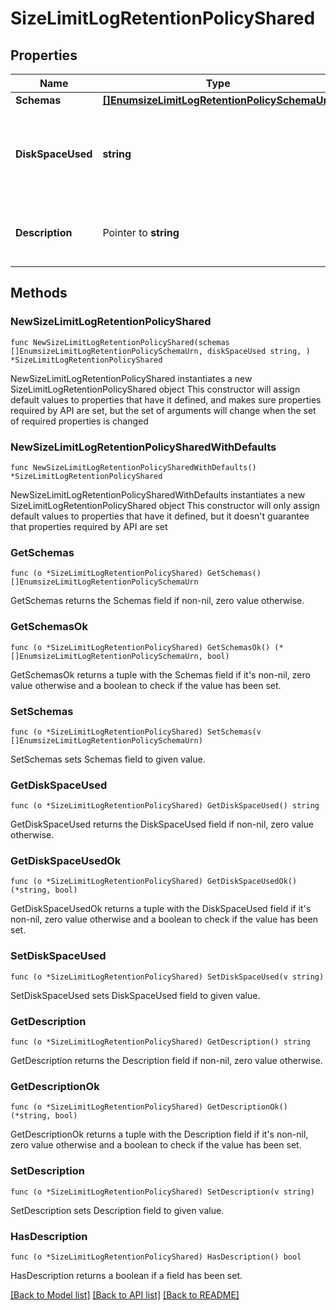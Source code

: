 # SizeLimitLogRetentionPolicyShared

## Properties

Name | Type | Description | Notes
------------ | ------------- | ------------- | -------------
**Schemas** | [**[]EnumsizeLimitLogRetentionPolicySchemaUrn**](EnumsizeLimitLogRetentionPolicySchemaUrn.md) |  | 
**DiskSpaceUsed** | **string** | Specifies the maximum total disk space used by the log files. | 
**Description** | Pointer to **string** | A description for this Log Retention Policy | [optional] 

## Methods

### NewSizeLimitLogRetentionPolicyShared

`func NewSizeLimitLogRetentionPolicyShared(schemas []EnumsizeLimitLogRetentionPolicySchemaUrn, diskSpaceUsed string, ) *SizeLimitLogRetentionPolicyShared`

NewSizeLimitLogRetentionPolicyShared instantiates a new SizeLimitLogRetentionPolicyShared object
This constructor will assign default values to properties that have it defined,
and makes sure properties required by API are set, but the set of arguments
will change when the set of required properties is changed

### NewSizeLimitLogRetentionPolicySharedWithDefaults

`func NewSizeLimitLogRetentionPolicySharedWithDefaults() *SizeLimitLogRetentionPolicyShared`

NewSizeLimitLogRetentionPolicySharedWithDefaults instantiates a new SizeLimitLogRetentionPolicyShared object
This constructor will only assign default values to properties that have it defined,
but it doesn't guarantee that properties required by API are set

### GetSchemas

`func (o *SizeLimitLogRetentionPolicyShared) GetSchemas() []EnumsizeLimitLogRetentionPolicySchemaUrn`

GetSchemas returns the Schemas field if non-nil, zero value otherwise.

### GetSchemasOk

`func (o *SizeLimitLogRetentionPolicyShared) GetSchemasOk() (*[]EnumsizeLimitLogRetentionPolicySchemaUrn, bool)`

GetSchemasOk returns a tuple with the Schemas field if it's non-nil, zero value otherwise
and a boolean to check if the value has been set.

### SetSchemas

`func (o *SizeLimitLogRetentionPolicyShared) SetSchemas(v []EnumsizeLimitLogRetentionPolicySchemaUrn)`

SetSchemas sets Schemas field to given value.


### GetDiskSpaceUsed

`func (o *SizeLimitLogRetentionPolicyShared) GetDiskSpaceUsed() string`

GetDiskSpaceUsed returns the DiskSpaceUsed field if non-nil, zero value otherwise.

### GetDiskSpaceUsedOk

`func (o *SizeLimitLogRetentionPolicyShared) GetDiskSpaceUsedOk() (*string, bool)`

GetDiskSpaceUsedOk returns a tuple with the DiskSpaceUsed field if it's non-nil, zero value otherwise
and a boolean to check if the value has been set.

### SetDiskSpaceUsed

`func (o *SizeLimitLogRetentionPolicyShared) SetDiskSpaceUsed(v string)`

SetDiskSpaceUsed sets DiskSpaceUsed field to given value.


### GetDescription

`func (o *SizeLimitLogRetentionPolicyShared) GetDescription() string`

GetDescription returns the Description field if non-nil, zero value otherwise.

### GetDescriptionOk

`func (o *SizeLimitLogRetentionPolicyShared) GetDescriptionOk() (*string, bool)`

GetDescriptionOk returns a tuple with the Description field if it's non-nil, zero value otherwise
and a boolean to check if the value has been set.

### SetDescription

`func (o *SizeLimitLogRetentionPolicyShared) SetDescription(v string)`

SetDescription sets Description field to given value.

### HasDescription

`func (o *SizeLimitLogRetentionPolicyShared) HasDescription() bool`

HasDescription returns a boolean if a field has been set.


[[Back to Model list]](../README.md#documentation-for-models) [[Back to API list]](../README.md#documentation-for-api-endpoints) [[Back to README]](../README.md)


